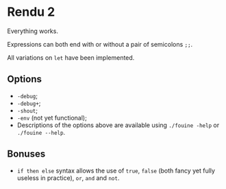 # Rendu 2

Everything works.

Expressions can both end with or without a pair of semicolons `;;`.

All variations on `let` have been implemented.

## Options

* `-debug`;
* `-debug+`;
* `-shout`;
* `-env` (not yet functional);
* Descriptions of the options above are available using `./fouine -help` or `./fouine --help`.

## Bonuses

* `if then else` syntax allows the use of `true`, `false` (both fancy yet fully useless in practice), `or`, `and` and `not`.
